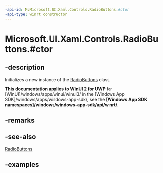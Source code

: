 ```yaml
---
-api-id: M:Microsoft.UI.Xaml.Controls.RadioButtons.#ctor
-api-type: winrt constructor
---
```


# Microsoft.UI.Xaml.Controls.RadioButtons.#ctor

<!--
public RadioButtons ();
-->

## -description

Initializes a new instance of the [RadioButtons](radiobuttons.md) class.

**This documentation applies to WinUI 2 for UWP** for [WinUI]/windows/apps/winui/winui3/ in the [Windows App SDK]/windows/apps/windows-app-sdk/, see the **[Windows App SDK namespaces]/windows/windows-app-sdk/api/winrt/**.

## -remarks

## -see-also

[RadioButtons](radiobuttons.md)

## -examples

